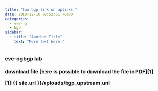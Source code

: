 ```yaml
---
title: "two bgp link on uplinks "
date: 2018-12-10 09:52:51 +0000
categories:
  - eve-ng
  - bgp
sidebar:
  - title: "Another Title"
    text: "More text here."
---
```


<h3>  eve-ng bgp lab <h3>

download file [here is possible to download the file in PDF][1]

[1]:{{ site.url }}/uploads/bgp_upstream.unl


